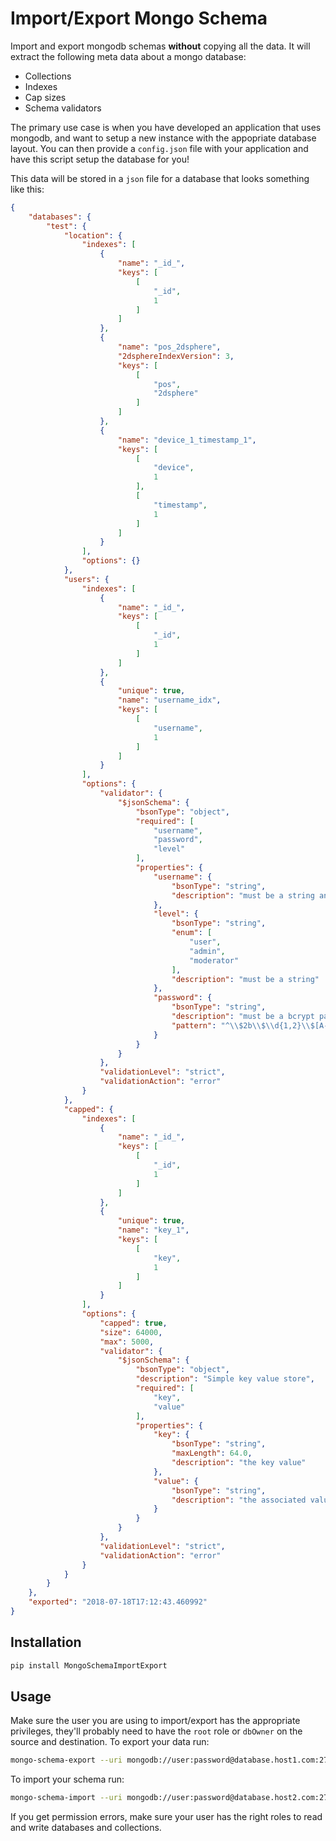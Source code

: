 Import/Export Mongo Schema
===================
Import and export mongodb schemas **without** copying all the data. It will extract the following meta data about a mongo database:

* Collections
* Indexes
* Cap sizes
* Schema validators

The primary use case is when you have developed an application that uses mongodb, and want to setup a new instance with
the appopriate database layout. You can then provide a `config.json` file with your application and have this script
setup the database for you!

This data will be stored in a `json` file for a database that looks something like this:

```json
{
    "databases": {
        "test": {
            "location": {
                "indexes": [
                    {
                        "name": "_id_",
                        "keys": [
                            [
                                "_id",
                                1
                            ]
                        ]
                    },
                    {
                        "name": "pos_2dsphere",
                        "2dsphereIndexVersion": 3,
                        "keys": [
                            [
                                "pos",
                                "2dsphere"
                            ]
                        ]
                    },
                    {
                        "name": "device_1_timestamp_1",
                        "keys": [
                            [
                                "device",
                                1
                            ],
                            [
                                "timestamp",
                                1
                            ]
                        ]
                    }
                ],
                "options": {}
            },
            "users": {
                "indexes": [
                    {
                        "name": "_id_",
                        "keys": [
                            [
                                "_id",
                                1
                            ]
                        ]
                    },
                    {
                        "unique": true,
                        "name": "username_idx",
                        "keys": [
                            [
                                "username",
                                1
                            ]
                        ]
                    }
                ],
                "options": {
                    "validator": {
                        "$jsonSchema": {
                            "bsonType": "object",
                            "required": [
                                "username",
                                "password",
                                "level"
                            ],
                            "properties": {
                                "username": {
                                    "bsonType": "string",
                                    "description": "must be a string and is required"
                                },
                                "level": {
                                    "bsonType": "string",
                                    "enum": [
                                        "user",
                                        "admin",
                                        "moderator"
                                    ],
                                    "description": "must be a string"
                                },
                                "password": {
                                    "bsonType": "string",
                                    "description": "must be a bcrypt password",
                                    "pattern": "^\\$2b\\$\\d{1,2}\\$[A-Za-z0-9\\.\\/]{53}$"
                                }
                            }
                        }
                    },
                    "validationLevel": "strict",
                    "validationAction": "error"
                }
            },
            "capped": {
                "indexes": [
                    {
                        "name": "_id_",
                        "keys": [
                            [
                                "_id",
                                1
                            ]
                        ]
                    },
                    {
                        "unique": true,
                        "name": "key_1",
                        "keys": [
                            [
                                "key",
                                1
                            ]
                        ]
                    }
                ],
                "options": {
                    "capped": true,
                    "size": 64000,
                    "max": 5000,
                    "validator": {
                        "$jsonSchema": {
                            "bsonType": "object",
                            "description": "Simple key value store",
                            "required": [
                                "key",
                                "value"
                            ],
                            "properties": {
                                "key": {
                                    "bsonType": "string",
                                    "maxLength": 64.0,
                                    "description": "the key value"
                                },
                                "value": {
                                    "bsonType": "string",
                                    "description": "the associated value"
                                }
                            }
                        }
                    },
                    "validationLevel": "strict",
                    "validationAction": "error"
                }
            }
        }
    },
    "exported": "2018-07-18T17:12:43.460992"
}
```

Installation
------------

```bash
pip install MongoSchemaImportExport
```

Usage
-----
Make sure the user you are using to import/export has the appropriate privileges, they'll probably need to have the `root` role or `dbOwner` on the source and destination.
To export your data run:

```bash
mongo-schema-export --uri mongodb://user:password@database.host1.com:27017/admin --databases db_1,db_2
```

To import your schema run:

```bash
mongo-schema-import --uri mongodb://user:password@database.host2.com:27017/admin --databases db_1,db_2
```

If you get permission errors, make sure your user has the right roles to read and write databases and collections.